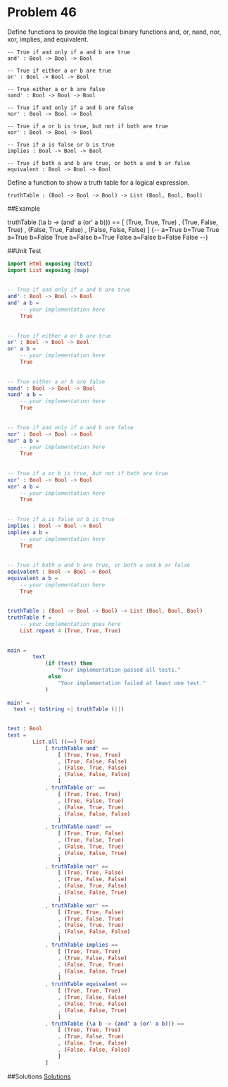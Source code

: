 # Problem 46

Define functions to provide the logical binary functions and, or, nand, nor, xor, implies, and equivalent.

    -- True if and only if a and b are true
    and' : Bool -> Bool -> Bool
        
    -- True if either a or b are true
    or' : Bool -> Bool -> Bool
    
    -- True either a or b are false
    nand' : Bool -> Bool -> Bool
    
    -- True if and only if a and b are false
    nor' : Bool -> Bool -> Bool
    
    -- True if a or b is true, but not if both are true
    xor' : Bool -> Bool -> Bool
    
    -- True if a is false or b is true 
    implies : Bool -> Bool -> Bool
    
    -- True if both a and b are true, or both a and b ar false
    equivalent : Bool -> Bool -> Bool

Define a function to show a truth table for a logical expression.
    
    truthTable : (Bool -> Bool -> Bool) -> List (Bool, Bool, Bool) 
 
##Example

  truthTable (\a b -> (and' a (or' a b))) == 
	    [ (True, True, True)
	    , (True, False, True)
	    , (False, True, False)
	    , (False, False, False)
	    ]
	    {--
	    a=True  b=True  True
	    a=True  b=False True
	    a=False b=True  False
	    a=False b=False False
	    --}
	
##Unit Test

```elm
import Html exposing (text)
import List exposing (map)
    
    
-- True if and only if a and b are true
and' : Bool -> Bool -> Bool
and' a b =
    -- your implementation here
    True
    
    
-- True if either a or b are true
or' : Bool -> Bool -> Bool
or' a b =
    -- your implementation here
    True
    
    
-- True either a or b are false
nand' : Bool -> Bool -> Bool
nand' a b =
    -- your implementation here
    True
    
    
-- True if and only if a and b are false
nor' : Bool -> Bool -> Bool
nor' a b =
    -- your implementation here
    True
    
    
-- True if a or b is true, but not if both are true
xor' : Bool -> Bool -> Bool
xor' a b =
    -- your implementation here
    True
    
    
-- True if a is false or b is true
implies : Bool -> Bool -> Bool
implies a b =
    -- your implementation here
    True
    
    
-- True if both a and b are true, or both a and b ar false
equivalent : Bool -> Bool -> Bool
equivalent a b =
    -- your implementation here
    True
      
                    
truthTable : (Bool -> Bool -> Bool) -> List (Bool, Bool, Bool)
truthTable f = 
    -- your implementation goes here
    List.repeat 4 (True, True, True)
    
    
main =
        text
            (if (test) then
                "Your implementation passed all tests."
             else
                "Your implementation failed at least one test."
            )
    
main' =
  text <| toString <| truthTable (||)
 

test : Bool
test =
        List.all ((==) True)
            [ truthTable and' ==
                [ (True, True, True)
                , (True, False, False)
                , (False, True, False)
                , (False, False, False)
                ]
            , truthTable or' == 
                [ (True, True, True)
                , (True, False, True)
                , (False, True, True)
                , (False, False, False)
                ]
            , truthTable nand' == 
                [ (True, True, False)
                , (True, False, True)
                , (False, True, True)
                , (False, False, True)
                ]
            , truthTable nor' == 
                [ (True, True, False)
                , (True, False, False)
                , (False, True, False)
                , (False, False, True)
                ]
            , truthTable xor' == 
                [ (True, True, False)
                , (True, False, True)
                , (False, True, True)
                , (False, False, False)
                ]
            , truthTable implies == 
                [ (True, True, True)
                , (True, False, False)
                , (False, True, True)
                , (False, False, True)
                ]
            , truthTable equivalent == 
                [ (True, True, True)
                , (True, False, False)
                , (False, True, False)
                , (False, False, True)
                ]
            , truthTable (\a b -> (and' a (or' a b))) == 
                [ (True, True, True)
                , (True, False, True)
                , (False, True, False)
                , (False, False, False)
                ]
            ]  
```

##Solutions
[Solutions](../s/s46.md) 

